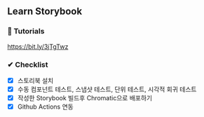 ## Learn Storybook

### 🔗 Tutorials

https://bit.ly/3jTgTwz

### ✔ Checklist

- [x] 스토리북 설치
- [x] 수동 컴포넌트 테스트, 스냅샷 테스트, 단위 테스트, 시각적 회귀 테스트
- [x] 작성한 Storybook 빌드후 Chromatic으로 배포하기
- [x] Github Actions 연동
